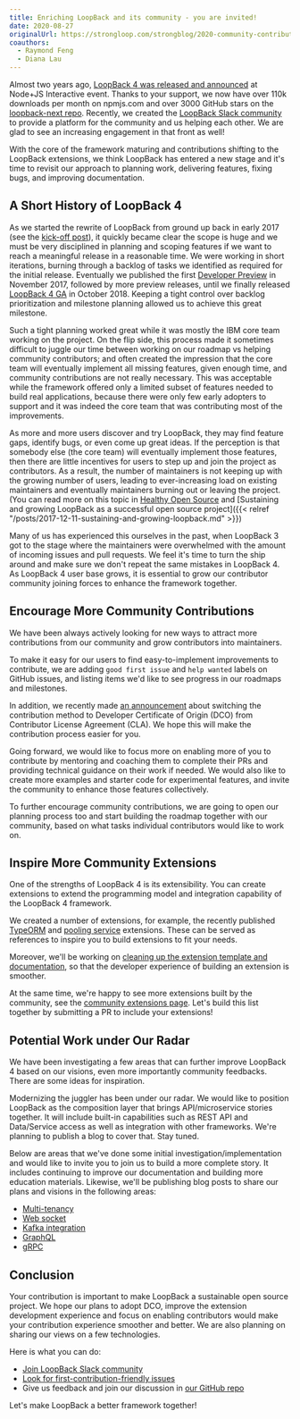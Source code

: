 ```yaml
---
title: Enriching LoopBack and its community - you are invited!
date: 2020-08-27
originalUrl: https://strongloop.com/strongblog/2020-community-contribution/
coauthors:
  - Raymond Feng
  - Diana Lau
---
```


Almost two years ago,
[LoopBack 4 was released and announced](https://strongloop.com/strongblog/loopback-4-ga)
at Node+JS Interactive event. Thanks to your support, we now have over 110k
downloads per month on npmjs.com and over 3000 GitHub stars on the
[loopback-next repo](https://github.com/strongloop/loopback-next). Recently, we
created the
[LoopBack Slack community](https://join.slack.com/t/loopbackio/shared_invite/zt-8lbow73r-SKAKz61Vdao~_rGf91pcsw)
to provide a platform for the community and us helping each other. We are glad
to see an increasing engagement in that front as well!

With the core of the framework maturing and contributions shifting to the
LoopBack extensions, we think LoopBack has entered a new stage and it's time to
revisit our approach to planning work, delivering features, fixing bugs, and
improving documentation.

<!--more-->

## A Short History of LoopBack 4

As we started the rewrite of LoopBack from ground up back in early 2017 (see the
[kick-off post](https://strongloop.com/strongblog/announcing-loopback-next/)),
it quickly became clear the scope is huge and we must be very disciplined in
planning and scoping features if we want to reach a meaningful release in a
reasonable time. We were working in short iterations, burning through a backlog
of tasks we identified as required for the initial release. Eventually we
published the first
[Developer Preview](https://strongloop.com/strongblog/loopback-4-developer-preview-release)
in November 2017, followed by more preview releases, until we finally released
[LoopBack 4 GA](https://strongloop.com/strongblog/loopback-4-ga) in
October 2018. Keeping a tight control over backlog prioritization and milestone
planning allowed us to achieve this great milestone.

Such a tight planning worked great while it was mostly the IBM core team working
on the project. On the flip side, this process made it sometimes difficult to
juggle our time between working on our roadmap vs helping community
contributors; and often created the impression that the core team will
eventually implement all missing features, given enough time, and community
contributions are not really necessary. This was acceptable while the framework
offered only a limited subset of features needed to build real applications,
because there were only few early adopters to support and it was indeed the core
team that was contributing most of the improvements.

As more and more users discover and try LoopBack, they may find feature gaps,
identify bugs, or even come up great ideas. If the perception is that somebody
else (the core team) will eventually implement those features, then there are
little incentives for users to step up and join the project as contributors. As
a result, the number of maintainers is not keeping up with the growing number of
users, leading to ever-increasing load on existing maintainers and eventually
maintainers burning out or leaving the project. (You can read more on this topic
in
[Healthy Open Source](https://medium.com/the-node-js-collection/healthy-open-source-967fa8be7951)
and [Sustaining and growing LoopBack as a successful open source
project]({{< relref "/posts/2017-12-11-sustaining-and-growing-loopback.md" >}})

Many of us has experienced this ourselves in the past, when LoopBack 3 got to
the stage where the maintainers were overwhelmed with the amount of incoming
issues and pull requests. We feel it's time to turn the ship around and make
sure we don't repeat the same mistakes in LoopBack 4. As LoopBack 4 user base
grows, it is essential to grow our contributor community joining forces to
enhance the framework together.

## Encourage More Community Contributions

We have been always actively looking for new ways to attract more contributions
from our community and grow contributors into maintainers.

To make it easy for our users to find easy-to-implement improvements to
contribute, we are adding `good first issue` and `help wanted` labels on GitHub
issues, and listing items we'd like to see progress in our roadmaps and
milestones.

In addition, we recently made
[an announcement](https://strongloop.com/strongblog/switching-to-dco/) about
switching the contribution method to Developer Certificate of Origin (DCO) from
Contributor License Agreement (CLA). We hope this will make the contribution
process easier for you.

Going forward, we would like to focus more on enabling more of you to contribute
by mentoring and coaching them to complete their PRs and providing technical
guidance on their work if needed. We would also like to create more examples and
starter code for experimental features, and invite the community to enhance
those features collectively.

To further encourage community contributions, we are going to open our planning
process too and start building the roadmap together with our community, based on
what tasks individual contributors would like to work on.

## Inspire More Community Extensions

One of the strengths of LoopBack 4 is its extensibility. You can create
extensions to extend the programming model and integration capability of the
LoopBack 4 framework.

We created a number of extensions, for example, the recently published
[TypeORM](https://github.com/strongloop/loopback-next/tree/master/extensions/typeorm)
and
[pooling service](https://github.com/strongloop/loopback-next/tree/master/extensions/pooling)
extensions. These can be served as references to inspire you to build extensions
to fit your needs.

Moreover, we'll be working on
[cleaning up the extension template and documentation](https://github.com/strongloop/loopback-next/issues/5336),
so that the developer experience of building an extension is smoother.

At the same time, we're happy to see more extensions built by the community, see
the
[community extensions page](https://loopback.io/doc/en/lb4/Community-extensions.html).
Let's build this list together by submitting a PR to include your extensions!

## Potential Work under Our Radar

We have been investigating a few areas that can further improve LoopBack 4 based
on our visions, even more importantly community feedbacks. There are some ideas
for inspiration.

Modernizing the juggler has been under our radar. We would like to position
LoopBack as the composition layer that brings API/microservice stories together.
It will include built-in capabilities such as REST API and Data/Service access
as well as integration with other frameworks. We're planning to publish a blog
to cover that. Stay tuned.

Below are areas that we've done some initial investigation/implementation and
would like to invite you to join us to build a more complete story. It includes
continuing to improve our documentation and building more education materials.
Likewise, we'll be publishing blog posts to share our plans and visions in the
following areas:

- [Multi-tenancy](https://github.com/strongloop/loopback-next/tree/master/examples/multi-tenancy)
- [Web socket](https://github.com/raymondfeng/loopback4-example-websocket)
- [Kafka integration](https://github.com/strongloop/loopback4-example-kafka)
- [GraphQL](https://github.com/strongloop/loopback-next/pull/5545)
- [gRPC](https://github.com/strongloop/loopback-next/pull/6134)

## Conclusion

Your contribution is important to make LoopBack a sustainable open source
project. We hope our plans to adopt DCO, improve the extension development
experience and focus on enabling contributors would make your contribution
experience smoother and better. We are also planning on sharing our views on a
few technologies.

Here is what you can do:

- [Join LoopBack Slack community](https://join.slack.com/t/loopbackio/shared_invite/zt-8lbow73r-SKAKz61Vdao~_rGf91pcsw)
- [Look for first-contribution-friendly issues](https://github.com/strongloop/loopback-next/issues?q=is%3Aissue+is%3Aopen+label%3A%22good+first+issue%22)
- Give us feedback and join our discussion in
  [our GitHub repo](https://github.com/strongloop/loopback-next)

Let's make LoopBack a better framework together!
